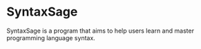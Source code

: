 # SyntaxSage
SyntaxSage is a program that aims to help users learn and master programming language syntax.
